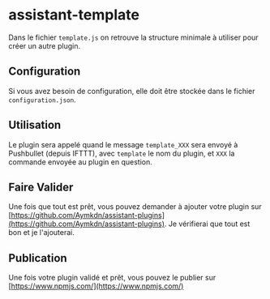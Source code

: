 # assistant-template

Dans le fichier `template.js` on retrouve la structure minimale à utiliser pour créer un autre plugin.

## Configuration

Si vous avez besoin de configuration, elle doit être stockée dans le fichier `configuration.json`.

## Utilisation

Le plugin sera appelé quand le message `template_XXX` sera envoyé à Pushbullet (depuis IFTTT), avec `template` le nom du plugin, et `XXX` la commande envoyée au plugin en question.

## Faire Valider

Une fois que tout est prêt, vous pouvez demander à ajouter votre plugin sur [https://github.com/Aymkdn/assistant-plugins](https://github.com/Aymkdn/assistant-plugins). Je vérifierai que tout est bon et je l'ajouterai.

## Publication

Une fois votre plugin validé et prêt, vous pouvez le publier sur [https://www.npmjs.com/](https://www.npmjs.com/)
